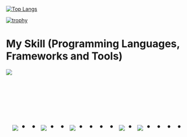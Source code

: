 [![Top Langs](https://github-readme-stats.vercel.app/api/top-langs/?username=icer7&layout=compact&theme=vue-dark)](https://github.com/anuraghazra/github-readme-stats)

[![trophy](https://github-profile-trophy.vercel.app/?username=icer7&theme=discord)](https://github.com/ryo-ma/github-profile-trophy)



# My Skill (Programming Languages, Frameworks and Tools)

<img src="https://skillicons.dev/icons?i=html,css,ruby,python,go,php,js,typescript,react,vue,next,nuxt,nest,sqlite,mysql,docker,laravel,rails,django,firebase,jquery,aws,gcp,azure,linux" /> <br /><br />


<!-- --------------------------------- :) ---------------------------------- -->

<br><br><br>

<div align="center">
    <h1>
        <img src="https://user-images.githubusercontent.com/44926913/175852850-3fb6c715-1856-41ff-8c1f-94ce3b03b458.gif">・・
        <img src="https://user-images.githubusercontent.com/44926913/175853109-f8850656-6704-4a8a-bee6-9aca154d929b.gif">・・
        <img src="https://user-images.githubusercontent.com/44926913/175853154-5449d974-975e-44a6-ab84-a86031265e40.gif">・・・・
        <img src="https://user-images.githubusercontent.com/44926913/175853109-f8850656-6704-4a8a-bee6-9aca154d929b.gif">・
        <img src="https://user-images.githubusercontent.com/44926913/175853154-5449d974-975e-44a6-ab84-a86031265e40.gif">・・・・
    </h1>
  </div>
<br><br><br>
